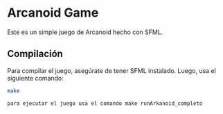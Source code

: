 # Arcanoid Game

Este es un simple juego de Arcanoid hecho con SFML.

## Compilación

Para compilar el juego, asegúrate de tener SFML instalado. Luego, usa el siguiente comando:

```sh
make

para ejecutar el juego usa el comando make runArkanoid_completo
